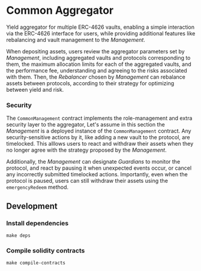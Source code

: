 # Common Aggregator

Yield aggregator for multiple ERC-4626 vaults, enabling a simple interaction via the ERC-4626 interface for users,
while providing additional features like rebalancing and vault management to the *Management*.

When depositing assets, users review the aggregator parameters set by *Management*, including
aggregated vaults and protocols corresponding to them, the maximum allocation limits for each of the aggregated vaults,
and the performance fee, understanding and agreeing to the risks associated with them.
Then, the *Rebalancer* chosen by *Management* can rebalance assets between protocols, according to their
strategy for optimizing between yield and risk.

### Security
The `CommonManagement` contract implements the role-management and extra security layer to the aggregator,
Let's assume in this section the *Management* is a deployed instance of the `CommonManagement` contract.
Any security-sensitive actions by it, like adding a new vault to the protocol, are timelocked. This alllows users
to react and withdraw their assets when they no longer agree with the strategy proposed by the *Management*.

Additionally, the *Management* can designate *Guardians* to monitor the protocol, and react by pausing it when unexpected
events occur, or cancel any incorrectly submitted timelocked actions. Importantly, even when the protocol is paused, users can still withdraw their assets
using the `emergencyRedeem` method.

## Development

### Install dependencies

```
make deps
```

### Compile solidity contracts

```
make compile-contracts
```
